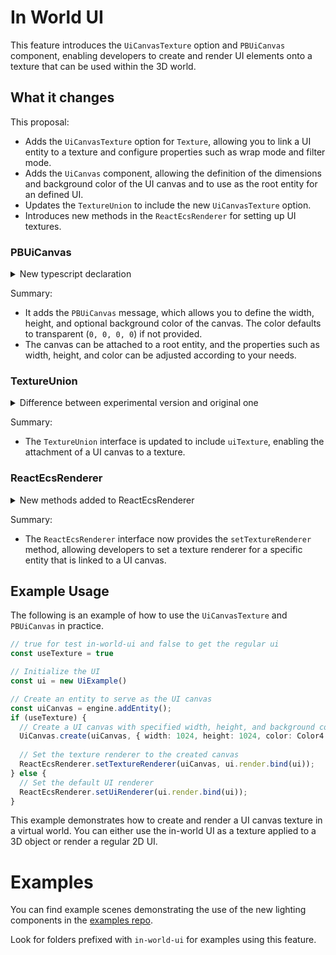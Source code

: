 # In World UI

This feature introduces the `UiCanvasTexture` option and `PBUiCanvas` component, enabling developers to create and render UI elements onto a texture that can be used within the 3D world. 

## What it changes
This proposal:
- Adds the `UiCanvasTexture` option for `Texture`, allowing you to link a UI entity to a texture and configure properties such as wrap mode and filter mode.
- Adds the `UiCanvas` component, allowing the definition of the dimensions and background color of the UI canvas and to use as the root entity for an defined UI.
- Updates the `TextureUnion` to include the new `UiCanvasTexture` option.
- Introduces new methods in the `ReactEcsRenderer` for setting up UI textures.

### PBUiCanvas

<details>
  <summary>New typescript declaration</summary>

```diff
+ export interface PBUiCanvas {
+    color?: PBColor4 | undefined;
+    height: number;
+    width: number;
+ }
```
</details>

Summary:
- It adds the `PBUiCanvas` message, which allows you to define the width, height, and optional background color of the canvas. The color defaults to transparent (`0, 0, 0, 0`) if not provided.
- The canvas can be attached to a root entity, and the properties such as width, height, and color can be adjusted according to your needs.

### TextureUnion

<details>
  <summary>Difference between experimental version and original one</summary>

```diff
export interface TextureUnion {
    // (undocumented)
    tex?: {
        $case: "texture";
        texture: Texture;
    } | {
        $case: "avatarTexture";
        avatarTexture: AvatarTexture;
    } | {
        $case: "videoTexture";
        videoTexture: VideoTexture;
+    } | {
+        $case: "uiTexture";
+        uiTexture: UiCanvasTexture;
    } | undefined;
}
```
</details>

Summary:
- The `TextureUnion` interface is updated to include `uiTexture`, enabling the attachment of a UI canvas to a texture.

### ReactEcsRenderer

<details>
  <summary>New methods added to ReactEcsRenderer</summary>

```diff
+ interface ReactEcsRenderer {
+     setTextureRenderer: (entity, ui) => void
+ }
```
</details>

Summary:
- The `ReactEcsRenderer` interface now provides the `setTextureRenderer` method, allowing developers to set a texture renderer for a specific entity that is linked to a UI canvas.

## Example Usage
The following is an example of how to use the `UiCanvasTexture` and `PBUiCanvas` in practice.

```typescript
// true for test in-world-ui and false to get the regular ui
const useTexture = true

// Initialize the UI
const ui = new UiExample()

// Create an entity to serve as the UI canvas
const uiCanvas = engine.addEntity();
if (useTexture) {
  // Create a UI canvas with specified width, height, and background color
  UiCanvas.create(uiCanvas, { width: 1024, height: 1024, color: Color4.Black() });
  
  // Set the texture renderer to the created canvas
  ReactEcsRenderer.setTextureRenderer(uiCanvas, ui.render.bind(ui));
} else {
  // Set the default UI renderer
  ReactEcsRenderer.setUiRenderer(ui.render.bind(ui));
}
```

This example demonstrates how to create and render a UI canvas texture in a virtual world. You can either use the in-world UI as a texture applied to a 3D object or render a regular 2D UI.

# Examples
You can find example scenes demonstrating the use of the new lighting components in the [examples repo](https://github.com/dclexplorer/experimental-example-scenes).

Look for folders prefixed with `in-world-ui` for examples using this feature.